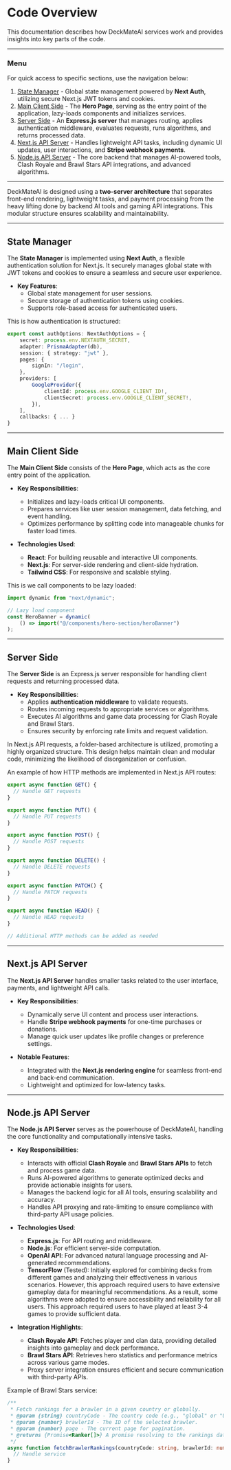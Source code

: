 # Code Overview

This documentation describes how DeckMateAI services work and provides insights into key parts of the code.

---

### Menu
For quick access to specific sections, use the navigation below:

1. [State Manager](#state-manager) - Global state management powered by **Next Auth**, utilizing secure Next.js JWT tokens and cookies.
2. [Main Client Side](#main-client-side) - The **Hero Page**, serving as the entry point of the application, lazy-loads components and initializes services.
3. [Server Side](#server-side) - An **Express.js server** that manages routing, applies authentication middleware, evaluates requests, runs algorithms, and returns processed data.
4. [Next.js API Server](#nextjs-api-server) - Handles lightweight API tasks, including dynamic UI updates, user interactions, and **Stripe webhook payments**.
5. [Node.js API Server](#nodejs-api-server) - The core backend that manages AI-powered tools, Clash Royale and Brawl Stars API integrations, and advanced algorithms.

---

DeckMateAI is designed using a **two-server architecture** that separates front-end rendering, lightweight tasks, and payment processing from the heavy lifting done by backend AI tools and gaming API integrations. This modular structure ensures scalability and maintainability.

---

## State Manager

The **State Manager** is implemented using **Next Auth**, a flexible authentication solution for Next.js. It securely manages global state with JWT tokens and cookies to ensure a seamless and secure user experience.

- **Key Features**:
  - Global state management for user sessions.
  - Secure storage of authentication tokens using cookies.
  - Supports role-based access for authenticated users.

This is how authentication is structured:
```ts
export const authOptions: NextAuthOptions = {
    secret: process.env.NEXTAUTH_SECRET,
    adapter: PrismaAdapter(db),
    session: { strategy: "jwt" },
    pages: {
        signIn: "/login",
    },
    providers: [
        GoogleProvider({
            clientId: process.env.GOOGLE_CLIENT_ID!,
            clientSecret: process.env.GOOGLE_CLIENT_SECRET!,
        }),
    ],
    callbacks: { ... }
}
```

---

## Main Client Side

The **Main Client Side** consists of the **Hero Page**, which acts as the core entry point of the application.

- **Key Responsibilities**:
  - Initializes and lazy-loads critical UI components.
  - Prepares services like user session management, data fetching, and event handling.
  - Optimizes performance by splitting code into manageable chunks for faster load times.

- **Technologies Used**:
  - **React**: For building reusable and interactive UI components.
  - **Next.js**: For server-side rendering and client-side hydration.
  - **Tailwind CSS**: For responsive and scalable styling.

This is we call components to be lazy loaded:
```ts
import dynamic from "next/dynamic";

// Lazy load component
const HeroBanner = dynamic(
    () => import("@/components/hero-section/heroBanner")
);
```

---

## Server Side

The **Server Side** is an Express.js server responsible for handling client requests and returning processed data.

- **Key Responsibilities**:
  - Applies **authentication middleware** to validate requests.
  - Routes incoming requests to appropriate services or algorithms.
  - Executes AI algorithms and game data processing for Clash Royale and Brawl Stars.
  - Ensures security by enforcing rate limits and request validation.

In Next.js API requests, a folder-based architecture is utilized, promoting a highly organized structure. This design helps maintain clean and modular code, minimizing the likelihood of disorganization or confusion.

An example of how HTTP methods are implemented in Next.js API routes:
```ts
export async function GET() {
  // Handle GET requests
}

export async function PUT() {
  // Handle PUT requests
}

export async function POST() {
  // Handle POST requests
}

export async function DELETE() {
  // Handle DELETE requests
}

export async function PATCH() {
  // Handle PATCH requests
}

export async function HEAD() {
  // Handle HEAD requests
}

// Additional HTTP methods can be added as needed
```
---

## Next.js API Server

The **Next.js API Server** handles smaller tasks related to the user interface, payments, and lightweight API calls. 

- **Key Responsibilities**:
  - Dynamically serve UI content and process user interactions.
  - Handle **Stripe webhook payments** for one-time purchases or donations.
  - Manage quick user updates like profile changes or preference settings.

- **Notable Features**:
  - Integrated with the **Next.js rendering engine** for seamless front-end and back-end communication.
  - Lightweight and optimized for low-latency tasks.

---

## Node.js API Server

The **Node.js API Server** serves as the powerhouse of DeckMateAI, handling the core functionality and computationally intensive tasks.

- **Key Responsibilities**:
  - Interacts with official **Clash Royale** and **Brawl Stars APIs** to fetch and process game data.
  - Runs AI-powered algorithms to generate optimized decks and provide actionable insights for users.
  - Manages the backend logic for all AI tools, ensuring scalability and accuracy.
  - Handles API proxying and rate-limiting to ensure compliance with third-party API usage policies.

- **Technologies Used**:
  - **Express.js**: For API routing and middleware.
  - **Node.js**: For efficient server-side computation.
  - **OpenAI API**: For advanced natural language processing and AI-generated recommendations.
  - **TensorFlow** (Tested): Initially explored for combining decks from different games and analyzing their effectiveness in various scenarios. However, this approach required users to have extensive gameplay data for meaningful recommendations. As a result, some algorithms were adopted to ensure accessibility and reliability for all users. This approach required users to have played at least 3-4 games to provide sufficient data.

- **Integration Highlights**:
  - **Clash Royale API**: Fetches player and clan data, providing detailed insights into gameplay and deck performance.
  - **Brawl Stars API**: Retrieves hero statistics and performance metrics across various game modes.
  - Proxy server integration ensures efficient and secure communication with third-party APIs.

Example of Brawl Stars service:
```ts
/**
 * Fetch rankings for a brawler in a given country or globally.
 * @param {string} countryCode - The country code (e.g., "global" or "US").
 * @param {number} brawlerId - The ID of the selected brawler.
 * @param {number} page - The current page for pagination.
 * @returns {Promise<Ranker[]>} A promise resolving to the rankings data or an error.
 */
async function fetchBrawlerRankings(countryCode: string, brawlerId: number, page: number = 1): Promise<Ranker[]>  {
  // Handle service
}
```